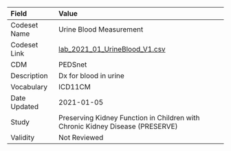 |Field        |Value                                                                         |
|:------------|:-----------------------------------------------------------------------------|
|Codeset Name |Urine Blood Measurement                                                       |
|Codeset Link |[lab_2021_01_UrineBlood_V1.csv](https://github.com/PEDSnet/Variable-Dictionary/blob/main/lab_meas/lab_2021_01_UrineBlood_V1.csv.csv)|
|CDM          |PEDSnet                                                                       |
|Description  |Dx for blood in urine                                                         |
|Vocabulary   |ICD11CM                                                                       |
|Date Updated |2021-01-05                                                                    |
|Study        |Preserving Kidney Function in Children with Chronic Kidney Disease (PRESERVE) |
|Validity     |Not Reviewed                                                                  |
